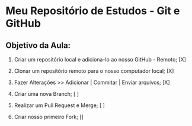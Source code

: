 # Meu Repositório de Estudos - Git e GitHub

## Objetivo da Aula:

1. Criar um repositório local e adiciona-lo ao nosso GitHub - Remoto; [X]

2. Clonar um repositório remoto para o nosso computador local; [X]

3. Fazer Alterações >> Adicionar | Commitar | Enviar arquivos; [X]

4. Criar uma nova Branch; [ ]

5. Realizar um Pull Request e Merge; [ ]

7. Criar nosso primeiro Fork; []